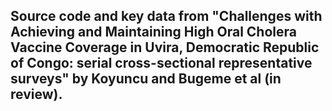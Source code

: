 ## Source code and key data from "Challenges with Achieving and Maintaining High Oral Cholera Vaccine Coverage in Uvira, Democratic Republic of Congo: serial cross-sectional representative surveys" by Koyuncu and Bugeme et al (in review).
